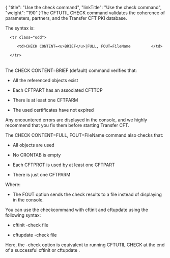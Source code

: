 {
    "title": "Use the check command",
    "linkTitle": "Use the check command",
    "weight": "190"
}The CFTUTIL CHECK command validates the coherence of parameters, partners, and the Transfer CFT PKI database.

The syntax is:

<table data-cellspacing="0">
   <tbody>
      <tr class="odd">
         <td>CHECK CONTENT=<u>BRIEF</u>|FULL, FOUT=FileName         </td>
      </tr>
   </tbody>
</table>

The CHECK CONTENT=BRIEF (default) command verifies that:

-   All the referenced objects exist
-   Each CFTPART has an associated CFTTCP
-   There is at least one CFTPARM
-   The used certificates have not expired

Any encountered errors are displayed in the console, and we highly recommend that you fix them before starting Transfer CFT.

The CHECK CONTENT=FULL, FOUT=FileName command also checks that:

-   All objects are used
-   No CRONTAB is empty
-   Each CFTPROT is used by at least one CFTPART
-   There is just one CFTPARM

Where:

-   The FOUT option sends the check results to a file instead of displaying in the console.

You can use the checkcommand with cftinit and cftupdate using the following syntax:

-   cftinit -check file
-   cftupdate -check file

Here, the -check option is equivalent to running CFTUTIL CHECK at the end of a successful cftinit or cftupdate .

 
